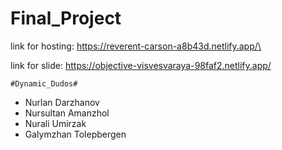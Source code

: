 # Final_Project
 link for hosting:
https://reverent-carson-a8b43d.netlify.app/\

link for slide:
https://objective-visvesvaraya-98faf2.netlify.app/
    
    #Dynamic_Dudos#
* Nurlan Darzhanov
* Nursultan Amanzhol
* Nurali Umirzak
* Galymzhan Tolepbergen
